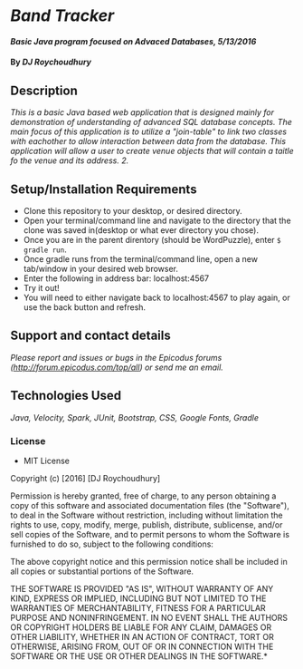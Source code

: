 # _Band Tracker_

#### _Basic Java program focused on Advaced Databases, 5/13/2016_

#### By _**DJ Roychoudhury**_

## Description

_This is a basic Java based web application that is designed mainly for demonstration of understanding of advanced SQL database concepts. The main focus of this application is to utilize a "join-table" to link two classes with eachother to allow interaction between data from the database. This application will allow a user to create venue objects that will contain a taitle fo the venue and its address.  2._

## Setup/Installation Requirements

* Clone this repository to your desktop, or desired directory.
* Open your terminal/command line and navigate to the directory that the clone was saved in(desktop or what ever directory you chose).
* Once you are in the parent direntory (should be WordPuzzle), enter `$ gradle run`.
* Once gradle runs from the terminal/command line, open a new tab/window in your desired web browser.
* Enter the following in address bar: localhost:4567
* Try it out!
* You will need to either navigate back to localhost:4567 to play again, or use the back button and refresh.


## Support and contact details

_Please report and issues or bugs in the Epicodus forums (http://forum.epicodus.com/top/all) or send me an email._

## Technologies Used

_Java, Velocity, Spark, JUnit, Bootstrap, CSS, Google Fonts, Gradle_

### License

* MIT License

Copyright (c) [2016] [DJ Roychoudhury]

Permission is hereby granted, free of charge, to any person obtaining a copy of this software and associated documentation files (the "Software"), to deal in the Software without restriction, including without limitation the rights to use, copy, modify, merge, publish, distribute, sublicense, and/or sell copies of the Software, and to permit persons to whom the Software is furnished to do so, subject to the following conditions:

The above copyright notice and this permission notice shall be included in all copies or substantial portions of the Software.

THE SOFTWARE IS PROVIDED "AS IS", WITHOUT WARRANTY OF ANY KIND, EXPRESS OR IMPLIED, INCLUDING BUT NOT LIMITED TO THE WARRANTIES OF MERCHANTABILITY, FITNESS FOR A PARTICULAR PURPOSE AND NONINFRINGEMENT. IN NO EVENT SHALL THE AUTHORS OR COPYRIGHT HOLDERS BE LIABLE FOR ANY CLAIM, DAMAGES OR OTHER LIABILITY, WHETHER IN AN ACTION OF CONTRACT, TORT OR OTHERWISE, ARISING FROM, OUT OF OR IN CONNECTION WITH THE SOFTWARE OR THE USE OR OTHER DEALINGS IN THE SOFTWARE.*
